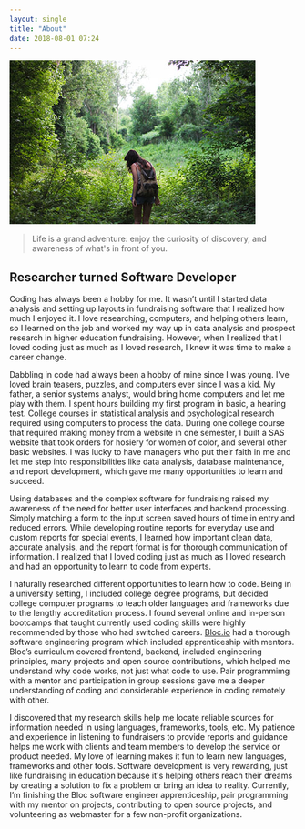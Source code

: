 ```yaml
---
layout: single
title: "About"
date: 2018-08-01 07:24
---
```


![Hiking on a path](/assets/images/hiking-michelle-small-spencer.jpg)      
>Life is a grand adventure: 
>enjoy the curiosity of discovery,
>and awareness of what's in front of you.

## Researcher turned Software Developer ##

Coding has always been a hobby for me. It wasn’t until I started data analysis and setting up layouts in fundraising software that I realized how much I enjoyed it. I love researching, computers, and helping others learn, so I learned on the job and worked my way up in data analysis and prospect research in higher education fundraising. However, when I realized that I loved coding just as much as I loved research, I knew it was time to make a career change.

Dabbling in code had always been a hobby of mine since I was young. I’ve loved brain teasers, puzzles, and computers ever since I was a kid. My father, a senior systems analyst, would bring home computers and let me play with them. I spent hours building my first program in basic, a hearing test. College courses in statistical analysis and psychological research required using computers to process the data. During one college course that required making money from a website in one semester, I built a SAS website that took orders for hosiery for women of color, and several other basic websites. I was lucky to have managers who put their faith in me and let me step into responsibilities like data analysis, database maintenance, and report development, which gave me many opportunities to learn and succeed.

Using databases and the complex software for fundraising raised my awareness of the need for better user interfaces and backend processing. Simply matching a form to the input screen saved hours of time in entry and reduced errors. While developing routine reports for everyday use and custom reports for special events, I learned how important clean data, accurate analysis, and the report format is for thorough communication of information. I realized that I loved coding just as much as I loved research and had an opportunity to learn to code from experts.

I naturally researched different opportunities to learn how to code. Being in a university setting, I included college degree programs, but decided college computer programs to teach older languages and frameworks due to the lengthy accreditation process. I found several online and in-person bootcamps that taught currently used coding skills were highly recommended by those who had switched careers. [Bloc.io](http://bloc.io) had a thorough software engineering program which included apprenticeship with mentors. Bloc’s curriculum covered frontend, backend, included engineering principles, many projects and open source contributions, which helped me understand why code works, not just what code to use. Pair programmimg with a mentor and participation in group sessions gave me a deeper understanding of coding and considerable experience in coding remotely with other. 

I discovered that my research skills help me locate reliable sources for information needed in using languages, frameworks, tools, etc. My patience and experience in listening to fundraisers to provide reports and guidance helps me work with clients and team members to develop the service or product needed. My love of learning makes it fun to learn new languages, frameworks and other tools. Software development is very rewarding, just like fundraising in education because it's helping others reach their dreams by creating a solution to fix a problem or bring an idea to reality. Currently, I’m finishing the Bloc software engineer apprenticeship, pair programming with my mentor on projects, contributing to open source projects, and volunteering as webmaster for a few non-profit organizations.